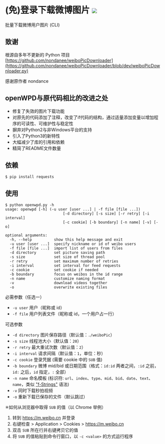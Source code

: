 # (免)登录下载微博图片 ![](https://img.shields.io/badge/python-3.4+-blue.svg)

批量下载微博用户图片 (CLI)

## 致谢

根源自多年不更新的 Python 项目 [https://github.com/nondanee/weiboPicDownloader](https://github.com/nondanee/weiboPicDownloader/blob/dev/weiboPicDownloader.py)  

感谢原作者 nondance

## openWPD与原代码相比的改进之处

+ 修复了失效的图片下载功能
+ 对原先的代码添加了注释，改变了if代码的结构，通过适量添加变量以增加程序的可读性、可维护性与稳定性
+ 摒弃对Python2与非Windows平台的支持
+ 引入了Python3的新特性
+ 大幅减少了库的引用和依赖
+ 精简了README文件数量

## 依赖

```
$ pip install requests
```

## 使用

```
$ python openwpd.py -h
usage: openwpd [-h] (-u user [user ...] | -f file [file ...])
                          [-d directory] [-s size] [-r retry] [-i interval]
                          [-c cookie] [-b boundary] [-n name] [-v] [-o]

optional arguments:
  -h, --help          show this help message and exit
  -u user [user ...]  specify nickname or id of weibo users
  -f file [file ...]  import list of users from files
  -d directory        set picture saving path
  -s size             set size of thread pool
  -r retry            set maximum number of retries
  -i interval         set interval for feed requests
  -c cookie           set cookie if needed
  -b boundary         focus on weibos in the id range
  -n name             customize naming format
  -v                  download videos together
  -o                  overwrite existing files
```

必需参数（任选一）

- `-u user` 用户（昵称或 id）
- `-f file` 用户列表文件（昵称或 id，一个用户占一行）

可选参数

- `-d directory` 图片保存路径（默认值：`./weiboPic`）
- `-s size` 线程池大小（默认值：`20`）
- `-r retry` 最大重试次数（默认值：`2`）
- `-i interval` 请求间隔（默认值：`1`，单位：秒）
- `-c cookie` 登录凭据 (需要 cookie 中的 `SUB` 值)
- `-b boundary` 微博 mid/bid 或日期范围（格式：`id:id` 两者之间，`:id` 之前，`id:` 之后，`id` 指定，`:` 全部）
- `-n name` 命名模板 (标识符: `url`、`index`、`type`、`mid`、`bid`、`date`、`text`、`name`，类似 ["f-Strings"](https://www.python.org/dev/peps/pep-0498/#abstract) 语法)
- `-v` 同时下载秒拍视频
- `-o` 重新下载已保存的文件（默认跳过）

✳如何从浏览器中取得 `SUB` 的值（以 Chrome 举例）

1. 转到 https://m.weibo.cn 并登录
2. 右键检查 > Application > Cookies > https://m.weibo.cn
3. 双击 `SUB` 所在行并右键拷贝它的值
4. 将 `SUB` 的值粘贴到命令行窗口，以 `-c <value>` 的方式运行程序
